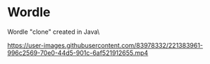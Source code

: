 # Wordle
Wordle "clone" created in Java\

https://user-images.githubusercontent.com/83978332/221383961-996c2569-70e0-44d5-901c-6af521912655.mp4

